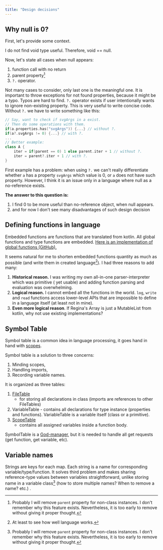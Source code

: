 ```yaml
---
title: "Design decisions"
---
```


## Why null is 0?

First, let's provide some context.

I do not find void type useful. Therefore, void == null.

Now, let's state all cases when null appears:

1. function call with no return
2. parent property[^1]
3. `?.` operator.

Not many cases to consider, only last one is the meaningful one. It is important to throw
exceptions for not found properties, because it might be a typo. Typos are hard to find. `?.`
operator exists if user intentionally wants to ignore non-existing property. This is very useful to
write concise code. Without `?.` we have to write something like this:

```kotlin
// Say, want to check if svgArgs in a exist. 
// Then do some operations with them.
if(a.properties.has("svgArgs")) {...} // without ?.
if(a?.svgArgs != 0) {...} // with ?.
...
// Better example:
class A {
    iter = if(parent == 0) 1 else parent.iter + 1 // without ?.
    iter = parent?.iter + 1 // with ?.
}
```

First example has a problem: when using `?.` we can't really differentiate whether `a` has a
property `svgArgs` which value is 0, or `a` does not have such property. However, I think it is an
issue only in a language where null as a no-reference exists.

**The answer to this question is:**

1. I find 0 to be more useful than no-reference object, when null appears.
2. and for now I don't see many disadvantages of such design decision

## Defining functions in language

Embedded functions are functions that are translated from kotlin. All global functions and
type functions are embedded.
[Here is an implementation of global functions (GitHub).](https://github.com/Alex5041/Regina/blob/ab48513b0a11ed21e710eec94660b7951137eafb/src/commonMain/kotlin/evaluation/FunctionFactory.kt#L49)

It seems natural for me to shorten embedded functions quantity as much as possible (and write them
in created language[^2]). I had three reasons to add many:

1. **Historical reason.** I was writing my own all-in-one parser-interpreter which was primitive (
   yet usable) and adding
   function parsing and evaluation was overwhelming.
2. **Logical reason.** I cannot embed all the functions in the world. `log`, `write` and `read`
   functions access lower-level APIs that are impossible to define in
   a language itself (at least not in mine).
3. **Even more logical reason**. If Regina's Array is just a MutableList from kotlin, why not use
   existing implementations?

[^1]: Probably I will remove `parent` property for non-class instances. I don't remember why this
feature exists. Nevertheless, it is too early to remove without giving it proper thought.

[^2]: At least to see how well language works.

## Symbol Table

Symbol table is a common idea in language processing, it goes hand in hand
with [scopes](../docs/Scopes.md).

Symbol table is a solution to three concerns:

1. Minding scopes,
2. Handling imports,
3. Recording variable names.

It is organized as three tables:

1. [FileTable](https://github.com/Alex5041/Regina/blob/master/src/commonMain/kotlin/table/FileTable.kt)
    - for storing all declarations in class (imports are references to other FileTables)
2. VariableTable - contains all declarations for type instance (properties and functions).
   VariableTable is a variable itself (class or a primitive).
3. [ScopeTable](https://github.com/Alex5041/Regina/blob/master/src/commonMain/kotlin/table/ScopeTable.kt)
    - contains all assigned variables inside a function body.

SymbolTable is a [God-manager](https://en.wikipedia.org/wiki/God_object), but it is needed to
handle all get requests (get function, get variable, etc).

## Variable names

Strings are keys for each map. Each string is a name for corresponding variable/type/function. It
solves third problem
and makes sharing reference-type values between variables straightforward, unlike storing name in
a variable class[^1] (how to store multiple names? When to
remove a name? etc.)
.

[^1]: at first I implemented this design. Then I created SymbolTable and had many refactorings
before finally decomposing it into three different classes-tables.